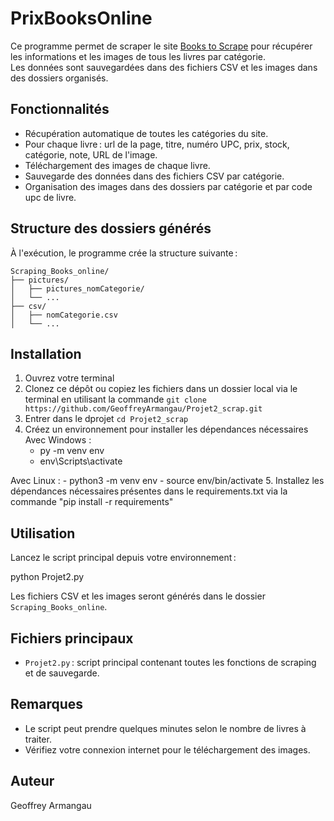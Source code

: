 # PrixBooksOnline

Ce programme permet de scraper le site [Books to Scrape](https://books.toscrape.com/) pour récupérer les informations et les images de tous les livres par catégorie.  
Les données sont sauvegardées dans des fichiers CSV et les images dans des dossiers organisés.

## Fonctionnalités

- Récupération automatique de toutes les catégories du site.
- Pour chaque livre : url de la page, titre, numéro UPC, prix, stock, catégorie, note, URL de l'image.
- Téléchargement des images de chaque livre.
- Sauvegarde des données dans des fichiers CSV par catégorie.
- Organisation des images dans des dossiers par catégorie et par code upc de livre.

## Structure des dossiers générés

À l'exécution, le programme crée la structure suivante :

```
Scraping_Books_online/
├── pictures/
│   ├── pictures_nomCategorie/
│   └── ...
├── csv/
│   ├── nomCategorie.csv
│   └── ...
```

## Installation

1. Ouvrez votre terminal
2. Clonez ce dépôt ou copiez les fichiers dans un dossier local via le terminal en utilisant la commande `git clone https://github.com/GeoffreyArmangau/Projet2_scrap.git`
3. Entrer dans le dprojet `cd Projet2_scrap`
4. Créez un environnement pour installer les dépendances nécessaires 
Avec Windows :
    - py -m venv env
    - env\Scripts\activate

Avec Linux :
    - python3 -m venv env
    - source env/bin/activate
5. Installez les dépendances nécessaires présentes dans le requirements.txt via la commande "pip install -r requirements"

## Utilisation

Lancez le script principal depuis votre environnement :

python Projet2.py


Les fichiers CSV et les images seront générés dans le dossier `Scraping_Books_online`.

## Fichiers principaux

- `Projet2.py` : script principal contenant toutes les fonctions de scraping et de sauvegarde.

## Remarques

- Le script peut prendre quelques minutes selon le nombre de livres à traiter.
- Vérifiez votre connexion internet pour le téléchargement des images.

## Auteur

Geoffrey Armangau
